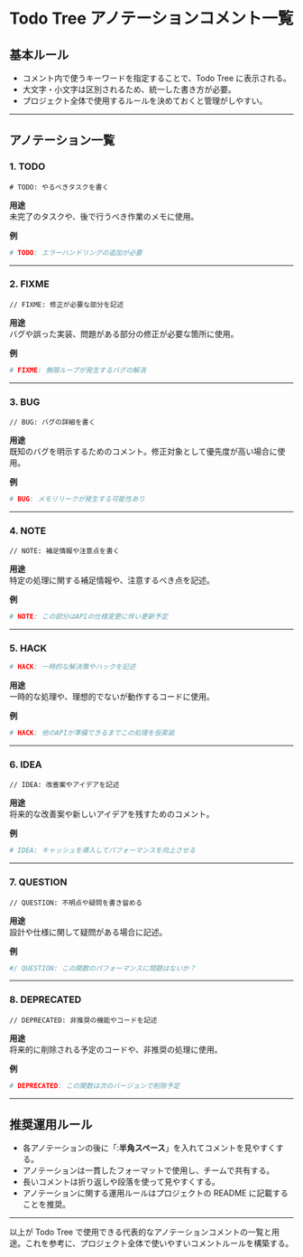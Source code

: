 # Todo Tree アノテーションコメント一覧

## 基本ルール

- コメント内で使うキーワードを指定することで、Todo Tree に表示される。
- 大文字・小文字は区別されるため、統一した書き方が必要。
- プロジェクト全体で使用するルールを決めておくと管理がしやすい。

---

## アノテーション一覧

### 1. TODO

```
# TODO: やるべきタスクを書く
```

**用途**  
未完了のタスクや、後で行うべき作業のメモに使用。

**例**

```python
# TODO: エラーハンドリングの追加が必要
```

---

### 2. FIXME

```
// FIXME: 修正が必要な部分を記述
```

**用途**  
バグや誤った実装、問題がある部分の修正が必要な箇所に使用。

**例**

```python
# FIXME: 無限ループが発生するバグの解消
```

---

### 3. BUG

```
// BUG: バグの詳細を書く
```

**用途**  
既知のバグを明示するためのコメント。修正対象として優先度が高い場合に使用。

**例**

```python
# BUG: メモリリークが発生する可能性あり
```

---

### 4. NOTE

```
// NOTE: 補足情報や注意点を書く
```

**用途**  
特定の処理に関する補足情報や、注意するべき点を記述。

**例**

```python
# NOTE: この部分はAPIの仕様変更に伴い更新予定
```

---

### 5. HACK

```python
# HACK: 一時的な解決策やハックを記述
```

**用途**  
一時的な処理や、理想的でないが動作するコードに使用。

**例**

```python
# HACK: 他のAPIが準備できるまでこの処理を仮実装
```

---

### 6. IDEA

```
// IDEA: 改善案やアイデアを記述
```

**用途**  
将来的な改善案や新しいアイデアを残すためのコメント。

**例**

```python
# IDEA: キャッシュを導入してパフォーマンスを向上させる
```

---

### 7. QUESTION

```
// QUESTION: 不明点や疑問を書き留める
```

**用途**  
設計や仕様に関して疑問がある場合に記述。

**例**

```python
#/ QUESTION: この関数のパフォーマンスに問題はないか？
```

---

### 8. DEPRECATED

```
// DEPRECATED: 非推奨の機能やコードを記述
```

**用途**  
将来的に削除される予定のコードや、非推奨の処理に使用。

**例**

```python
# DEPRECATED: この関数は次のバージョンで削除予定
```

---

## 推奨運用ルール

- 各アノテーションの後に「:**半角スペース**」を入れてコメントを見やすくする。
- アノテーションは一貫したフォーマットで使用し、チームで共有する。
- 長いコメントは折り返しや段落を使って見やすくする。
- アノテーションに関する運用ルールはプロジェクトの README に記載することを推奨。

---

以上が Todo Tree で使用できる代表的なアノテーションコメントの一覧と用途。これを参考に、プロジェクト全体で使いやすいコメントルールを構築する。
